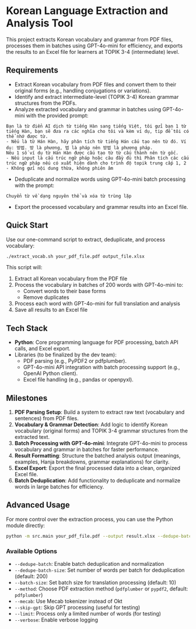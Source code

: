 # Korean Language Extraction and Analysis Tool

This project extracts Korean vocabulary and grammar from PDF files, processes them in batches using GPT-4o-mini for efficiency, and exports the results to an Excel file for learners at TOPIK 3-4 (intermediate) level.

## Requirements
- Extract Korean vocabulary from PDF files and convert them to their original forms (e.g., handling conjugations or variations).
- Identify and extract intermediate-level (TOPIK 3-4) Korean grammar structures from the PDFs.
- Analyze extracted vocabulary and grammar in batches using GPT-4o-mini with the provided prompt:
```
Bạn là từ điển AI dịch từ tiếng Hàn sang tiếng Việt, tôi gửi bạn 1 từ tiếng Hàn, bạn sẽ đưa ra các nghĩa cho tôi và kèm ví dụ, tip để tôi có thể nhớ được từ.                           
- Nếu là từ Hán Hàn, hãy phân tích từ tiếng Hán cấu tạo nên từ đó. Ví dụ: 방법. 방 là phương, 법 là pháp nên 방법 là phương pháp.
Nêu 1 số ví dụ từ Hán Hàn được cấu tạo từ từ cấu thành nên từ gốc.                             
- Nếu input là cấu trúc ngữ pháp hoặc câu đầy đủ thì Phân tích các cấu trúc ngữ pháp nếu có xuất hiện dành cho trình độ topik trung cấp 1, 2
- Không gửi nội dung thừa, không phiên âm
```
- Deduplicate and normalize words using GPT-4o-mini batch processing with the prompt:
```
Chuyển từ về dạng nguyên thể và xóa từ trùng lặp
```
- Export the processed vocabulary and grammar results into an Excel file.

## Quick Start

Use our one-command script to extract, deduplicate, and process vocabulary:

```bash
./extract_vocab.sh your_pdf_file.pdf output_file.xlsx
```

This script will:
1. Extract all Korean vocabulary from the PDF file
2. Process the vocabulary in batches of 200 words with GPT-4o-mini to:
   - Convert words to their base forms
   - Remove duplicates
3. Process each word with GPT-4o-mini for full translation and analysis
4. Save all results to an Excel file

## Tech Stack
- **Python**: Core programming language for PDF processing, batch API calls, and Excel export.
- Libraries (to be finalized by the dev team):
  - PDF parsing (e.g., PyPDF2 or pdfplumber).
  - GPT-4o-mini API integration with batch processing support (e.g., OpenAI Python client).
  - Excel file handling (e.g., pandas or openpyxl).

## Milestones
1. **PDF Parsing Setup**: Build a system to extract raw text (vocabulary and sentences) from PDF files.
2. **Vocabulary & Grammar Detection**: Add logic to identify Korean vocabulary (original forms) and TOPIK 3-4 grammar structures from the extracted text.
3. **Batch Processing with GPT-4o-mini**: Integrate GPT-4o-mini to process vocabulary and grammar in batches for faster performance.
4. **Result Formatting**: Structure the batched analysis output (meanings, examples, Hanja breakdowns, grammar explanations) for clarity.
5. **Excel Export**: Export the final processed data into a clean, organized Excel file.
6. **Batch Deduplication**: Add functionality to deduplicate and normalize words in large batches for efficiency.

## Advanced Usage

For more control over the extraction process, you can use the Python module directly:

```bash
python -m src.main your_pdf_file.pdf --output result.xlsx --dedupe-batch --dedupe-batch-size 200
```

### Available Options

- `--dedupe-batch`: Enable batch deduplication and normalization
- `--dedupe-batch-size`: Set number of words per batch for deduplication (default: 200)
- `--batch-size`: Set batch size for translation processing (default: 10)
- `--method`: Choose PDF extraction method (`pdfplumber` or `pypdf2`, default: `pdfplumber`)
- `--mecab`: Use Mecab tokenizer instead of Okt
- `--skip-gpt`: Skip GPT processing (useful for testing)
- `--limit`: Process only a limited number of words (for testing)
- `--verbose`: Enable verbose logging